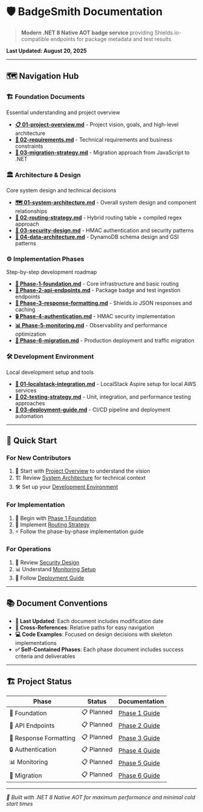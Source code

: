 # 🛡️ BadgeSmith Documentation

> **Modern .NET 8 Native AOT badge service** providing Shields.io-compatible endpoints for package metadata and test results

**Last Updated: August 20, 2025**

---

## 🗺️ Navigation Hub

### 🏗️ Foundation Documents

Essential understanding and project overview

- **[📋 01-project-overview.md](01-foundation/01-project-overview.md)** - Project vision, goals, and high-level architecture
- **[🎯 02-requirements.md](01-foundation/02-requirements.md)** - Technical requirements and business constraints
- **[🔀 03-migration-strategy.md](01-foundation/03-migration-strategy.md)** - Migration approach from JavaScript to .NET

### 🏛️ Architecture & Design

Core system design and technical decisions

- **[🗺️ 01-system-architecture.md](02-architecture/01-system-architecture.md)** - Overall system design and component relationships
- **[🚦 02-routing-strategy.md](02-architecture/02-routing-strategy.md)** - Hybrid routing table + compiled regex approach
- **[🔐 03-security-design.md](02-architecture/03-security-design.md)** - HMAC authentication and security patterns
- **[💾 04-data-architecture.md](02-architecture/04-data-architecture.md)** - DynamoDB schema design and GSI patterns

### ⚙️ Implementation Phases

Step-by-step development roadmap

- **[🌱 Phase-1-foundation.md](03-implementation/Phase-1-foundation.md)** - Core infrastructure and basic routing
- **[🔗 Phase-2-api-endpoints.md](03-implementation/Phase-2-api-endpoints.md)** - Package badge and test ingestion endpoints
- **[🎨 Phase-3-response-formatting.md](03-implementation/Phase-3-response-formatting.md)** - Shields.io JSON responses and caching
- **[🔒 Phase-4-authentication.md](03-implementation/Phase-4-authentication.md)** - HMAC security implementation
- **[📊 Phase-5-monitoring.md](03-implementation/Phase-5-monitoring.md)** - Observability and performance optimization
- **[🚀 Phase-6-migration.md](03-implementation/Phase-6-migration.md)** - Production deployment and traffic migration

### 🛠️ Development Environment

Local development setup and tools

- **[🐳 01-localstack-integration.md](04-development/01-localstack-integration.md)** - LocalStack Aspire setup for local AWS services
- **[🧪 02-testing-strategy.md](04-development/02-testing-strategy.md)** - Unit, integration, and performance testing approaches
- **[🚀 03-deployment-guide.md](04-development/03-deployment-guide.md)** - CI/CD pipeline and deployment automation

---

## 🎯 Quick Start

### For New Contributors

1. 📖 Start with [Project Overview](01-foundation/01-project-overview.md) to understand the vision
2. 🏗️ Review [System Architecture](02-architecture/01-system-architecture.md) for technical context
3. 🛠️ Set up your [Development Environment](04-development/01-localstack-integration.md)

### For Implementation

1. 🌱 Begin with [Phase 1 Foundation](03-implementation/Phase-1-foundation.md)
2. 🚦 Implement [Routing Strategy](02-architecture/02-routing-strategy.md)
3. ⚡ Follow the phase-by-phase implementation guide

### For Operations

1. 🔐 Review [Security Design](02-architecture/03-security-design.md)
2. 📊 Understand [Monitoring Setup](03-implementation/Phase-5-monitoring.md)
3. 🚀 Follow [Deployment Guide](04-development/03-deployment-guide.md)

---

## 📚 Document Conventions

- **📅 Last Updated**: Each document includes modification date
- **🔗 Cross-References**: Relative paths for easy navigation
- **💻 Code Examples**: Focused on design decisions with skeleton implementations
- **✅ Self-Contained Phases**: Each phase document includes success criteria and deliverables

---

## 🏗️ Project Status

| Phase | Status | Documentation |
|-------|---------|---------------|
| 🌱 Foundation | 📋 Planned | [Phase 1 Guide](03-implementation/Phase-1-foundation.md) |
| 🔗 API Endpoints | 📋 Planned | [Phase 2 Guide](03-implementation/Phase-2-api-endpoints.md) |
| 🎨 Response Formatting | 📋 Planned | [Phase 3 Guide](03-implementation/Phase-3-response-formatting.md) |
| 🔒 Authentication | 📋 Planned | [Phase 4 Guide](03-implementation/Phase-4-authentication.md) |
| 📊 Monitoring | 📋 Planned | [Phase 5 Guide](03-implementation/Phase-5-monitoring.md) |
| 🚀 Migration | 📋 Planned | [Phase 6 Guide](03-implementation/Phase-6-migration.md) |

---

*🚀 Built with .NET 8 Native AOT for maximum performance and minimal cold start times*
